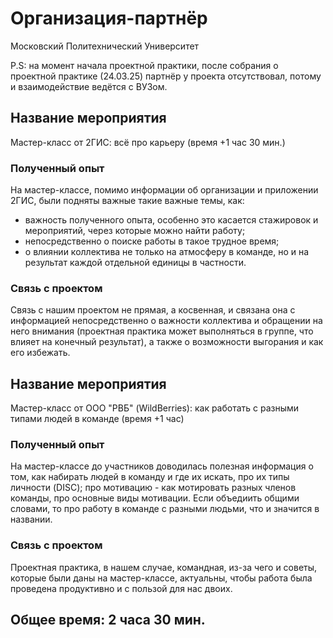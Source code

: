 # Организация-партнёр #
Московский Политехнический Университет

P.S: на момент начала проектной практики, после собрания о проектной практике (24.03.25) партнёр у проекта отсутствовал, потому и взаимодействие ведётся с ВУЗом.

## Название мероприятия ##
Мастер-класс от 2ГИС: всё про карьеру (время +1 час 30 мин.)

### Полученный опыт ###
На мастер-классе, помимо информации об организации и приложении 2ГИС, были подняты важные такие важные темы, как:

* важность полученного опыта, особенно это касается стажировок и мероприятий, через которые можно найти работу;
* непосредственно о поиске работы в такое трудное время;
* о влиянии коллектива не только на атмосферу в команде, но и на результат каждой отдельной единицы в частности.

### Связь с проектом ###
Связь с нашим проектом не прямая, а косвенная, и связана она с информацией непосредственно о важности коллектива и обращении на него внимания (проектная практика может выполняться в группе, что влияет на конечный результат), а также о возможности выгорания и как его избежать.

## Название мероприятия ##
Мастер-класс от ООО "РВБ" (WildBerries): как работать с разными типами людей в команде (время +1 час)

### Полученный опыт ###
На мастер-классе до участников доводилась полезная информация о том, как набирать людей в команду и где их искать, про их типы личности (DISC); про мотивацию - как мотировать разных членов команды, про основные виды мотивации. Если объедиить общими словами, то про работу в команде с разными людьми, что и значится в названии.

### Связь с проектом ###
Проектная практика, в нашем случае, командная, из-за чего и советы, которые были даны на мастер-классе, актуальны, чтобы работа была проведена продуктивно и с пользой для нас двоих.

## Общее время: 2 часа 30 мин.
